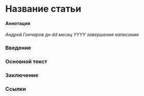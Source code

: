 # Название статьи
#### Аннотация
*Андрей Гончаров
дн dd месяц YYYY завершения написания*
### Введение
### Основной текст
### Заключение
### Ссылки
